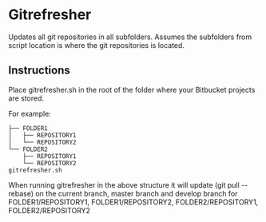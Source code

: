 # Gitrefresher

Updates all git repositories in all subfolders.
Assumes the subfolders from script location is where the git repositories is located.

## Instructions
Place gitrefresher.sh in the root of the folder where your Bitbucket projects are stored.

For example:
```
├── FOLDER1
│   ├── REPOSITORY1
│   └── REPOSITORY2
└── FOLDER2
    ├── REPOSITORY1
    └── REPOSITORY2
gitrefresher.sh
```

When running gitrefresher in the above structure it will update (git pull --rebase) on the current branch, master branch and develop branch for FOLDER1/REPOSITORY1, FOLDER1/REPOSITORY2, FOLDER2/REPOSITORY1, FOLDER2/REPOSITORY2
